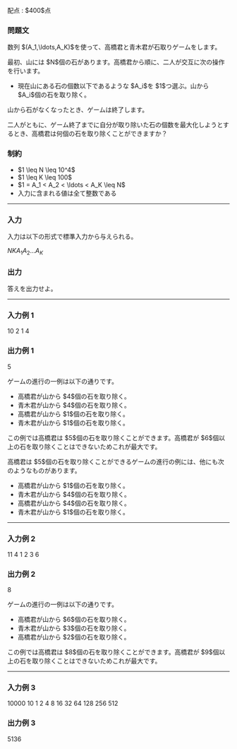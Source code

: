 
<div>

<span>

<span>

<p>
配点 : $400$点
</p>

<div>

<section>

### **問題文**

<p>
数列 $(A_1,\ldots,A_K)$を使って、高橋君と青木君が石取りゲームをします。
</p>

<p>
最初、山には $N$個の石があります。高橋君から順に、二人が交互に次の操作を行います。
</p>

<ul>

<li>
現在山にある石の個数以下であるような $A_i$を $1$つ選ぶ。山から $A_i$個の石を取り除く。
</li>

</ul>

<p>
山から石がなくなったとき、ゲームは終了します。
</p>

<p>
二人がともに、ゲーム終了までに自分が取り除いた石の個数を最大化しようとするとき、高橋君は何個の石を取り除くことができますか？
</p>

</section>

</div>

<div>

<section>

### **制約**

<ul>

<li>
$1 \leq N \leq 10^4$
</li>

<li>
$1 \leq K \leq 100$
</li>

<li>
$1 = A_1 < A_2 < \ldots < A_K \leq N$
</li>

<li>
入力に含まれる値は全て整数である
</li>

</ul>

</section>

</div>

---

<div>

<div>

<section>

### **入力**

<p>
入力は以下の形式で標準入力から与えられる。
</p>

<div>

$N$$K$$A_1$$A_2$$\ldots$$A_K$
</div>

</section>

</div>

<div>

<section>

### **出力**

<p>
答えを出力せよ。  
</p>

</section>

</div>

</div>

---

<div>

<section>

### **入力例 1**

<div>

10 2
1 4

</div>

</section>

</div>

<div>

<section>

### **出力例 1**

<div>

5

</div>

<p>
ゲームの進行の一例は以下の通りです。
</p>

<ul>

<li>
高橋君が山から $4$個の石を取り除く。
</li>

<li>
青木君が山から $4$個の石を取り除く。
</li>

<li>
高橋君が山から $1$個の石を取り除く。
</li>

<li>
青木君が山から $1$個の石を取り除く。
</li>

</ul>

<p>
この例では高橋君は $5$個の石を取り除くことができます。高橋君が $6$個以上の石を取り除くことはできないためこれが最大です。  
</p>

<p>
高橋君は $5$個の石を取り除くことができるゲームの進行の例には、他にも次のようなものがあります。
</p>

<ul>

<li>
高橋君が山から $1$個の石を取り除く。
</li>

<li>
青木君が山から $4$個の石を取り除く。
</li>

<li>
高橋君が山から $4$個の石を取り除く。
</li>

<li>
青木君が山から $1$個の石を取り除く。
</li>

</ul>

</section>

</div>

---

<div>

<section>

### **入力例 2**

<div>

11 4
1 2 3 6

</div>

</section>

</div>

<div>

<section>

### **出力例 2**

<div>

8

</div>

<p>
ゲームの進行の一例は以下の通りです。
</p>

<ul>

<li>
高橋君が山から $6$個の石を取り除く。
</li>

<li>
青木君が山から $3$個の石を取り除く。
</li>

<li>
高橋君が山から $2$個の石を取り除く。
</li>

</ul>

<p>
この例では高橋君は $8$個の石を取り除くことができます。高橋君が $9$個以上の石を取り除くことはできないためこれが最大です。  
</p>

</section>

</div>

---

<div>

<section>

### **入力例 3**

<div>

10000 10
1 2 4 8 16 32 64 128 256 512

</div>

</section>

</div>

<div>

<section>

### **出力例 3**

<div>

5136

</div>

</section>

</div>

</span>

</span>

</div>
